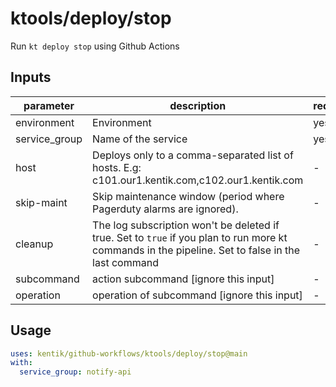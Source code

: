 # ktools/deploy/stop

Run `kt deploy stop` using Github Actions


## Inputs

| parameter| description | required | default |
| - | - | - | - |
| environment | Environment |  yes  | 
| service_group | Name of the service |  yes  | 
| host | Deploys only to a comma-separated list of hosts. E.g: c101.our1.kentik.com,c102.our1.kentik.com |  -  | 
| skip-maint | Skip maintenance window (period where Pagerduty alarms are ignored). |  -  | false
| cleanup | The log subscription won't be deleted if true. Set to `true` if you plan to run more kt commands in the pipeline. Set to false in the last command |  -  | true
| subcommand | action subcommand [ignore this input] |  -  | deploy
| operation | operation of subcommand [ignore this input] |  -  | stop



## Usage

```yaml
uses: kentik/github-workflows/ktools/deploy/stop@main
with:
  service_group: notify-api

```